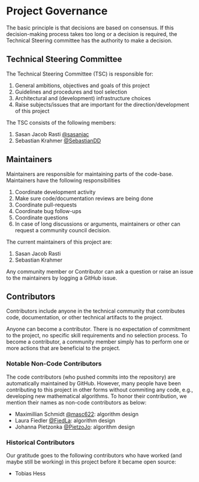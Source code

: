 <!--
SPDX-FileCopyrightText: Contributors to the IEEH TU Dresden software project

SPDX-License-Identifier: MPL-2.0
-->

# Project Governance

The basic principle is that decisions are based on consensus. 
If this decision-making process takes too long or a decision is required, 
the Technical Steering committee has the authority to make a decision.

## Technical Steering Committee

The Technical Steering Committee (TSC) is responsible for:

1. General ambitions, objectives and goals of this project
1. Guidelines and procedures and tool selection
1. Architectural and (development) infrastructure choices
1. Raise subjects/issues that are important for the direction/development of this project

The TSC consists of the following members:

1. Sasan Jacob Rasti [@sasanjac](@sasanjac)
1. Sebastian Krahmer [@SebastianDD](@SebastianDD)

## Maintainers

Maintainers are responsible for maintaining parts of the code-base. Maintainers have the following responsibilities

1. Coordinate development activity
1. Make sure code/documentation reviews are being done
1. Coordinate pull-requests
1. Coordinate bug follow-ups
1. Coordinate questions
1. In case of long discussions or arguments, maintainers or other can request a community council decision.

The current maintainers of this project are:

1. Sasan Jacob Rasti
1. Sebastian Krahmer

Any community member or Contributor can ask a question or raise an issue to the maintainers by logging a GitHub issue.

## Contributors

Contributors include anyone in the technical community that contributes code, documentation, or other technical artifacts to the project.

Anyone can become a contributor. 
There is no expectation of commitment to the project, no specific skill requirements and no selection process. 
To become a contributor, a community member simply has to perform one or more actions that are beneficial to the project.

### Notable Non-Code Contributors

The code contributors (who pushed commits into the repository) are automatically maintained by GitHub.
However, many people have been contributing to this project in other forms without commiting any code, e.g., developing new mathematical algorithms.
To honor their contribution, we mention their names as non-code contributors as below:

* Maximillian Schmidt [@masc622](@masc622): algorithm design
* Laura Fiedler [@FiedLa](@FiedLa): algorithm design
* Johanna Pietzonka [@PietzoJo](@PietzoJo): algorithm design

### Historical Contributors

Our gratitude goes to the following contributors who have worked (and maybe still be working) 
in this project before it became open source:

* Tobias Hess
